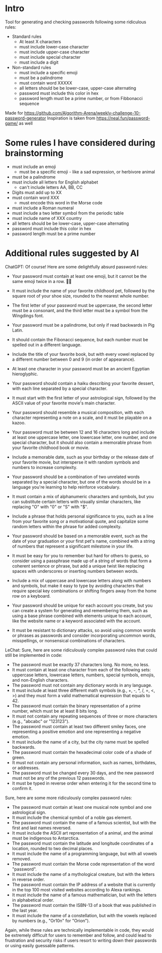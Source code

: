 # Intro

Tool for generating and checking passwords following some ridiculous rules:

- Standard rules
  - At least X characters
  - must include lower-case character
  - must include upper-case character
  - must include special character
  - must include a digit
- Non-standard rules
  - must include a specific emoji
  - must be a palindrome
  - must contain word XXXXX
  - all letters should be be lower-case, upper-case alternating
  - password must include this color in hex
  - password length must be a prime number, or from Fibbonacci sequence

Made for https://github.com/Algorithm-Arena/weekly-challenge-10-password-generator
Inspiration is taken from https://neal.fun/password-game/ as well

# Some rules I have considered during brainstorming

- must include an emoji
  - must be a specific emoji - like a sad expression, or herbivore animal
- must be a palindrome
- must include all letters for English alphabet
  - can't include letters AA, BB, CC
- Digits must add up to XX
- must contain word XXX
  - must encode this word in the Morse code
- must include a Roman numeral
- must include a two letter symbol from the periodic table
- must include name of XXX country
- all letters should be be lower-case, upper-case alternating
- password must include this color in hex
- password length must be a prime number

# Additional rules suggested by AI

ChatGPT:
Of course! Here are some delightfully absurd password rules:

- Your password must contain at least one emoji, but it cannot be the same emoji twice in a row. 🦄😂
- It must include the name of your favorite childhood pet, followed by the square root of your shoe size, rounded to the nearest whole number.
- The first letter of your password must be uppercase, the second letter must be a consonant, and the third letter must be a symbol from the Wingdings font.
- Your password must be a palindrome, but only if read backwards in Pig Latin.
- It should contain the Fibonacci sequence, but each number must be spelled out in a different language.
- Include the title of your favorite book, but with every vowel replaced by a different number between 0 and 9 (in order of appearance).
- At least one character in your password must be an ancient Egyptian hieroglyphic.
- Your password should contain a haiku describing your favorite dessert, with each line separated by a special character.

- It must start with the first letter of your astrological sign, followed by the ASCII value of your favorite movie's main character.
- Your password should resemble a musical composition, with each character representing a note on a scale, and it must be playable on a kazoo.

- Your password must be between 12 and 16 characters long and include at least one uppercase letter, one lowercase letter, one number, and one special character, but it should also contain a memorable phrase from your favorite childhood book or movie.
- Include a memorable date, such as your birthday or the release date of your favorite movie, but intersperse it with random symbols and numbers to increase complexity.
- Your password should be a combination of two unrelated words separated by a special character, but one of the words should be in a language you're learning to help reinforce vocabulary.
- It must contain a mix of alphanumeric characters and symbols, but you can substitute certain letters with visually similar characters, like replacing "O" with "0" or "S" with "$".
- Include a phrase that holds personal significance to you, such as a line from your favorite song or a motivational quote, and capitalize some random letters within the phrase for added complexity.
- Your password should be based on a memorable event, such as the date of your graduation or your first pet's name, combined with a string of numbers that represent a significant milestone in your life.
- It must be easy for you to remember but hard for others to guess, so consider using a passphrase made up of a string of words that form a coherent sentence or phrase, but add a unique twist like replacing spaces with underscores or inserting numbers between words.
- Include a mix of uppercase and lowercase letters along with numbers and symbols, but make it easy to type by avoiding characters that require special key combinations or shifting fingers away from the home row on a keyboard.
- Your password should be unique for each account you create, but you can create a system for generating and remembering them, such as using a base phrase combined with elements unique to each account, like the website name or a keyword associated with the account.
- It must be resistant to dictionary attacks, so avoid using common words or phrases as passwords and consider incorporating uncommon words, misspellings, or nonsensical combinations of characters.

LeChat:
Sure, here are some ridiculously complex password rules that could still be implemented in code:

- The password must be exactly 37 characters long. No more, no less.
- It must contain at least one character from each of the following sets: uppercase letters, lowercase letters, numbers, special symbols, emojis, and non-English characters.
- The password must not contain any dictionary words in any language.
- It must include at least three different math symbols (e.g., +, -, \*, /, =, <, >) and they must form a valid mathematical expression that equals to 42.
- The password must contain the binary representation of a prime number, which must be at least 8 bits long.
- It must not contain any repeating sequences of three or more characters (e.g., "abcabc" or "123123").
- The password must contain at least two different smiley faces, one representing a positive emotion and one representing a negative emotion.
- It must include the name of a city, but the city name must be spelled backwards.
- The password must contain the hexadecimal color code of a shade of green.
- It must not contain any personal information, such as names, birthdates, or addresses.
- The password must be changed every 30 days, and the new password must not be any of the previous 12 passwords.
- It must be typed in reverse order when entering it for the second time to confirm it.

Sure, here are some more ridiculously complex password rules:

- The password must contain at least one musical note symbol and one astrological sign.
- It must include the chemical symbol of a noble gas element.
- The password must contain the name of a famous scientist, but with the first and last names reversed.
- It must include the ASCII art representation of a animal, and the animal must be indigenous to Antarctica.
- The password must contain the latitude and longitude coordinates of a location, rounded to two decimal places.
- It must include the name of a programming language, but with all vowels removed.
- The password must contain the Morse code representation of the word "password".
- It must include the name of a mythological creature, but with the letters in reverse order.
- The password must contain the IP address of a website that is currently in the top 100 most visited websites according to Alexa rankings.
- It must include the name of a famous mathematician, but with the letters in alphabetical order.
- The password must contain the ISBN-13 of a book that was published in the last year.
- It must include the name of a constellation, but with the vowels replaced by numbers (e.g., "Or10n" for "Orion").

Again, while these rules are technically implementable in code, they would be extremely difficult for users to remember and follow, and could lead to frustration and security risks if users resort to writing down their passwords or using easily guessable patterns.
